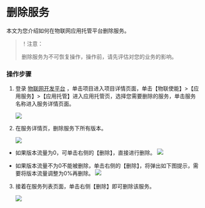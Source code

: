 # 删除服务

本文为您介绍如何在物联网应用托管平台删除服务。

> ！注意：
>
> 删除服务为不可恢复操作，操作前，请先评估对您的业务的影响。



### 操作步骤

1. 登录 [物联网开发平台](https://console.cloud.tencent.com/iotexplorer) ，单击项目进入项目详情页面，单击【物联使能】>【应用服务】>【应用托管】进入应用托管页，选择您需要删除的服务，单击服务名称进入服务详情页面。

   ![](https://main.qcloudimg.com/raw/f5d155feaa9616d653e5bc47d552eabb.png)

2. 在服务详情页，删除服务下所有版本。

   ![](https://main.qcloudimg.com/raw/9be8dc63a8c0ef992887a482a4c1e9fb.png)

- 如果版本流量为0，可单击右侧的【删除】，直接进行删除。
  ![](https://main.qcloudimg.com/raw/7b3b0297ad7c62605235be68696a3193.png)

- 如果版本流量不为0不能被删除，单击右侧的【删除】，将弹出如下图提示，需要将版本流量调整为0%再删除。
  ![](https://main.qcloudimg.com/raw/ae3b633ed477095d05dc250a918375be.png)

3. 接着在服务列表页面，单击右侧【删除】即可删除该服务。

   ![](https://main.qcloudimg.com/raw/0c4bfe2d42a6bccc7677e1325b9a4275.png)




